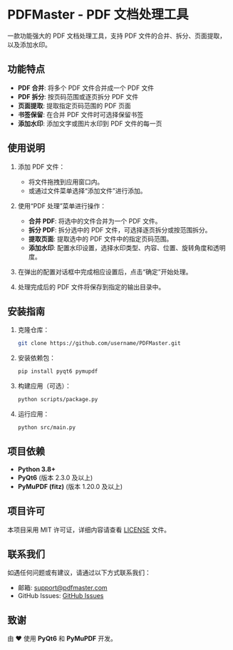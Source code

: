 # PDFMaster - PDF 文档处理工具

一款功能强大的 PDF 文档处理工具，支持 PDF 文件的合并、拆分、页面提取，以及添加水印。

## 功能特点

- **PDF 合并**: 将多个 PDF 文件合并成一个 PDF 文件
- **PDF 拆分**: 按页码范围或逐页拆分 PDF 文件
- **页面提取**: 提取指定页码范围的 PDF 页面
- **书签保留**: 在合并 PDF 文件时可选择保留书签
- **添加水印**: 添加文字或图片水印到 PDF 文件的每一页

## 使用说明

1. 添加 PDF 文件：
   - 将文件拖拽到应用窗口内。
   - 或通过文件菜单选择“添加文件”进行添加。

2. 使用“PDF 处理”菜单进行操作：
   - **合并 PDF**: 将选中的文件合并为一个 PDF 文件。
   - **拆分 PDF**: 拆分选中的 PDF 文件，可选择逐页拆分或按范围拆分。
   - **提取页面**: 提取选中的 PDF 文件中的指定页码范围。
   - **添加水印**: 配置水印设置，选择水印类型、内容、位置、旋转角度和透明度。

3. 在弹出的配置对话框中完成相应设置后，点击“确定”开始处理。

4. 处理完成后的 PDF 文件将保存到指定的输出目录中。

## 安装指南

1. 克隆仓库：
   ```bash
   git clone https://github.com/username/PDFMaster.git
   ```

2. 安装依赖包：
   ```bash
   pip install pyqt6 pymupdf
   ```

3. 构建应用（可选）：
   ```bash
   python scripts/package.py
   ```

4. 运行应用：
   ```bash
   python src/main.py
   ```

## 项目依赖

- **Python 3.8+**
- **PyQt6** (版本 2.3.0 及以上)
- **PyMuPDF (fitz)** (版本 1.20.0 及以上)

## 项目许可

本项目采用 MIT 许可证，详细内容请查看 [LICENSE](LICENSE) 文件。

## 联系我们

如遇任何问题或有建议，请通过以下方式联系我们：
- 邮箱: support@pdfmaster.com
- GitHub Issues: [GitHub Issues](https://github.com/username/PDFMaster/issues)

## 致谢

由 ❤️ 使用 **PyQt6** 和 **PyMuPDF** 开发。
